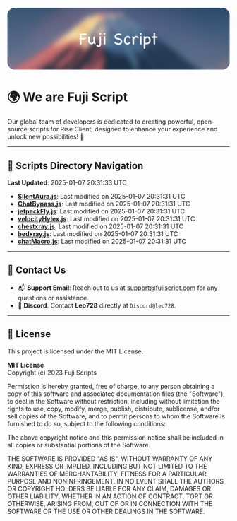 ![Banner](.github/b.webp)

# 🌍 **We are Fuji Script**

Our global team of developers is dedicated to creating powerful, open-source scripts for Rise Client, designed to enhance your experience and unlock new possibilities! 🌟

---
<!-- SCRIPTS_NAVIGATION_START -->
## 📂 **Scripts Directory Navigation**

**Last Updated**: 2025-01-07 20:31:33 UTC

- **[SilentAura.js](scripts/SilentAura.js)**: Last modified on 2025-01-07 20:31:31 UTC
- **[ChatBypass.js](scripts/ChatBypass.js)**: Last modified on 2025-01-07 20:31:31 UTC
- **[jetpackFly.js](scripts/jetpackFly.js)**: Last modified on 2025-01-07 20:31:31 UTC
- **[velocityHylex.js](scripts/velocityHylex.js)**: Last modified on 2025-01-07 20:31:31 UTC
- **[chestxray.js](scripts/chestxray.js)**: Last modified on 2025-01-07 20:31:31 UTC
- **[bedxray.js](scripts/bedxray.js)**: Last modified on 2025-01-07 20:31:31 UTC
- **[chatMacro.js](scripts/chatMacro.js)**: Last modified on 2025-01-07 20:31:31 UTC

<!-- SCRIPTS_NAVIGATION_END -->

---

## 💬 **Contact Us**  
- 📬 **Support Email**: Reach out to us at [support@fujiscript.com](mailto:support@fujiscript.com) for any questions or assistance.  
- 💬 **Discord**: Contact **Leo728** directly at `Discord@leo728`.

---

## 📜 **License**

This project is licensed under the MIT License.  

**MIT License**  
Copyright (c) 2023 Fuji Scripts  

Permission is hereby granted, free of charge, to any person obtaining a copy of this software and associated documentation files (the "Software"), to deal in the Software without restriction, including without limitation the rights to use, copy, modify, merge, publish, distribute, sublicense, and/or sell copies of the Software, and to permit persons to whom the Software is furnished to do so, subject to the following conditions:  

The above copyright notice and this permission notice shall be included in all copies or substantial portions of the Software.  

THE SOFTWARE IS PROVIDED "AS IS", WITHOUT WARRANTY OF ANY KIND, EXPRESS OR IMPLIED, INCLUDING BUT NOT LIMITED TO THE WARRANTIES OF MERCHANTABILITY, FITNESS FOR A PARTICULAR PURPOSE AND NONINFRINGEMENT. IN NO EVENT SHALL THE AUTHORS OR COPYRIGHT HOLDERS BE LIABLE FOR ANY CLAIM, DAMAGES OR OTHER LIABILITY, WHETHER IN AN ACTION OF CONTRACT, TORT OR OTHERWISE, ARISING FROM, OUT OF OR IN CONNECTION WITH THE SOFTWARE OR THE USE OR OTHER DEALINGS IN THE SOFTWARE.  
